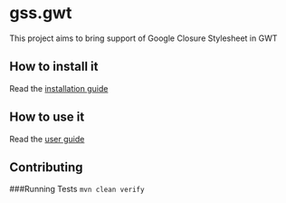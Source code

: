 gss.gwt
=======

This project aims to bring support of Google Closure Stylesheet in GWT

How to install it
-----------------
Read the [installation guide](https://github.com/jDramaix/gss.gwt/wiki/Installation-Guide)

How to use it
-------------
Read the [user guide](https://github.com/jDramaix/gss.gwt/wiki/GssResource-user-guide)

Contributing
----------
###Running Tests
`mvn clean verify`
